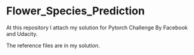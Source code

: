 # Flower_Species_Prediction

At this repository I attach my solution for Pytorch Challenge By Facebook and Udacity.

The reference files are in my solution.


